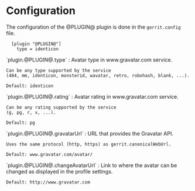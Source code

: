 Configuration
=============

The configuration of the @PLUGIN@ plugin is done in the `gerrit.config`
file.

```
  [plugin "@PLUGIN@"]
    type = identicon
```

<a id="type">
`plugin.@PLUGIN@.type`
:	Avatar type in www.gravatar.com service.

	Can be any type supported by the service
	(404, mm, identicon, monsterid, wavatar, retro, robohash, blank, ...).

	Default: identicon

<a id="rating">
`plugin.@PLUGIN@.rating`
:	Avatar rating in www.gravatar.com service.

	Can be any rating supported by the service
	(g, pg, r, x, ...).

	Default: pg

<a id="gravatarUrl">
`plugin.@PLUGIN@.gravatarUrl`
:	URL that provides the Gravatar API.

	Uses the same protocol (http, https) as gerrit.canonicalWebUrl.

	Default: www.gravatar.com/avatar/

<a id="changeAvatarUrl">
`plugin.@PLUGIN@.changeAvatarUrl`
:	Link to where the avatar can be changed as displayed in the profile settings.

	Default: http://www.gravatar.com
